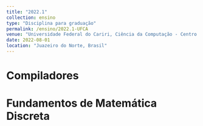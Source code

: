 ```yaml
---
title: "2022.1"
collection: ensino
type: "Disciplina para graduação"
permalink: /ensino/2022.1-UFCA
venue: "Universidade Federal do Cariri, Ciência da Computação - Centro de Ciências e Tecnologia"
date: 2022-08-01
location: "Juazeiro do Norte, Brasil"
---
```


# Compiladores
# Fundamentos de Matemática Discreta